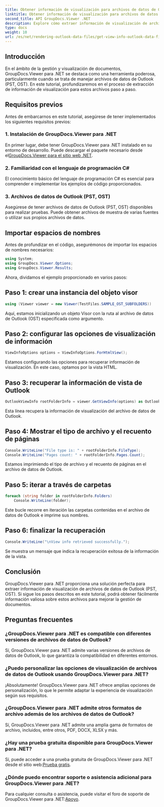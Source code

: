 ```yaml
---
title: Obtener información de visualización para archivos de datos de Outlook (PST, OST)
linktitle: Obtener información de visualización para archivos de datos de Outlook (PST, OST)
second_title: API GroupDocs.Viewer .NET
description: Explore cómo extraer información de visualización de archivos de datos de Outlook (PST, OST) usando GroupDocs.Viewer para .NET. Mejore sus capacidades de gestión de documentos sin esfuerzo.
type: docs
weight: 10
url: /es/net/rendering-outlook-data-files/get-view-info-outlook-data-file/
---
```

## Introducción
En el ámbito de la gestión y visualización de documentos, GroupDocs.Viewer para .NET se destaca como una herramienta poderosa, particularmente cuando se trata de manejar archivos de datos de Outlook (PST, OST). En este tutorial, profundizaremos en el proceso de extracción de información de visualización para estos archivos paso a paso.
## Requisitos previos
Antes de embarcarnos en este tutorial, asegúrese de tener implementados los siguientes requisitos previos:
### 1. Instalación de GroupDocs.Viewer para .NET
 En primer lugar, debe tener GroupDocs.Viewer para .NET instalado en su entorno de desarrollo. Puede descargar el paquete necesario desde el[GroupDocs.Viewer para el sitio web .NET](https://releases.groupdocs.com/viewer/net/).
### 2. Familiaridad con el lenguaje de programación C#
El conocimiento básico del lenguaje de programación C# es esencial para comprender e implementar los ejemplos de código proporcionados.
### 3. Archivos de datos de Outlook (PST, OST)
Asegúrese de tener archivos de datos de Outlook (PST, OST) disponibles para realizar pruebas. Puede obtener archivos de muestra de varias fuentes o utilizar sus propios archivos de datos.

## Importar espacios de nombres
Antes de profundizar en el código, asegurémonos de importar los espacios de nombres necesarios:
```csharp
using System;
using GroupDocs.Viewer.Options;
using GroupDocs.Viewer.Results;
```

Ahora, dividamos el ejemplo proporcionado en varios pasos:
## Paso 1: crear una instancia del objeto visor
```csharp
using (Viewer viewer = new Viewer(TestFiles.SAMPLE_OST_SUBFOLDERS))
```
Aquí, estamos inicializando un objeto Visor con la ruta al archivo de datos de Outlook (OST) especificada como argumento.
## Paso 2: configurar las opciones de visualización de información
```csharp
ViewInfoOptions options = ViewInfoOptions.ForHtmlView();
```
Estamos configurando las opciones para recuperar información de visualización. En este caso, optamos por la vista HTML.
## Paso 3: recuperar la información de vista de Outlook
```csharp
OutlookViewInfo rootFolderInfo = viewer.GetViewInfo(options) as OutlookViewInfo;
```
Esta línea recupera la información de visualización del archivo de datos de Outlook.
## Paso 4: Mostrar el tipo de archivo y el recuento de páginas
```csharp
Console.WriteLine("File type is: " + rootFolderInfo.FileType);
Console.WriteLine("Pages count: " + rootFolderInfo.Pages.Count);
```
Estamos imprimiendo el tipo de archivo y el recuento de páginas en el archivo de datos de Outlook.
## Paso 5: iterar a través de carpetas
```csharp
foreach (string folder in rootFolderInfo.Folders)
    Console.WriteLine(folder);
```
Este bucle recorre en iteración las carpetas contenidas en el archivo de datos de Outlook e imprime sus nombres.
## Paso 6: finalizar la recuperación
```csharp
Console.WriteLine("\nView info retrieved successfully.");
```
Se muestra un mensaje que indica la recuperación exitosa de la información de la vista.

## Conclusión
GroupDocs.Viewer para .NET proporciona una solución perfecta para extraer información de visualización de archivos de datos de Outlook (PST, OST). Si sigue los pasos descritos en este tutorial, podrá obtener fácilmente información valiosa sobre estos archivos para mejorar la gestión de documentos.
## Preguntas frecuentes
### ¿GroupDocs.Viewer para .NET es compatible con diferentes versiones de archivos de datos de Outlook?
Sí, GroupDocs.Viewer para .NET admite varias versiones de archivos de datos de Outlook, lo que garantiza la compatibilidad en diferentes entornos.
### ¿Puedo personalizar las opciones de visualización de archivos de datos de Outlook usando GroupDocs.Viewer para .NET?
¡Absolutamente! GroupDocs.Viewer para .NET ofrece amplias opciones de personalización, lo que le permite adaptar la experiencia de visualización según sus requisitos.
### ¿GroupDocs.Viewer para .NET admite otros formatos de archivo además de los archivos de datos de Outlook?
Sí, GroupDocs.Viewer para .NET admite una amplia gama de formatos de archivo, incluidos, entre otros, PDF, DOCX, XLSX y más.
### ¿Hay una prueba gratuita disponible para GroupDocs.Viewer para .NET?
 Sí, puede acceder a una prueba gratuita de GroupDocs.Viewer para .NET desde el sitio web:[Prueba gratis](https://releases.groupdocs.com/).
### ¿Dónde puedo encontrar soporte o asistencia adicional para GroupDocs.Viewer para .NET?
 Para cualquier consulta o asistencia, puede visitar el foro de soporte de GroupDocs.Viewer para .NET:[Apoyo](https://forum.groupdocs.com/c/viewer/9).